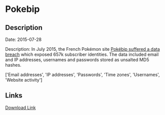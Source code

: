 # Pokebip

## Description

Date: 2015-07-28

Description:
In July 2015, the French Pokémon site <a href="https://www.pokebip.com/news3382__message_de_securite_de_l_equipe_pokebip_.html" target="_blank" rel="noopener">Pokébip suffered a data breach</a> which exposed 657k subscriber identities. The data included email and IP addresses, usernames and passwords stored as unsalted MD5 hashes.


['Email addresses', 'IP addresses', 'Passwords', 'Time zones', 'Usernames', 'Website activity']

## Links

[Download Link](https://link-to.net/1229997/312.5392907386183/dynamic/?r=aHR0cHM6Ly93d3cubWVkaWFmaXJlLmNvbS92aWV3LzAxZ3hYYmM1dmlhdUNFZi9wb2tlYmlwLmNvbS9maWxl)